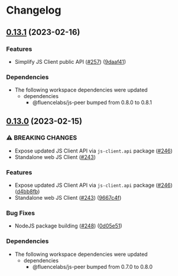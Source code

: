 # Changelog

## [0.13.1](https://github.com/fluencelabs/js-client/compare/js-client.web.standalone-v0.13.0...js-client.web.standalone-v0.13.1) (2023-02-16)


### Features

* Simplify JS Client public API ([#257](https://github.com/fluencelabs/js-client/issues/257)) ([9daaf41](https://github.com/fluencelabs/js-client/commit/9daaf410964d43228192c829c7ff785db6e88081))


### Dependencies

* The following workspace dependencies were updated
  * dependencies
    * @fluencelabs/js-peer bumped from 0.8.0 to 0.8.1

## [0.13.0](https://github.com/fluencelabs/fluence-js/compare/js-client.web.standalone-v0.12.0...js-client.web.standalone-v0.13.0) (2023-02-15)


### ⚠ BREAKING CHANGES

* Expose updated JS Client API via `js-client.api` package ([#246](https://github.com/fluencelabs/fluence-js/issues/246))
* Standalone web JS Client ([#243](https://github.com/fluencelabs/fluence-js/issues/243))

### Features

* Expose updated JS Client API via `js-client.api` package ([#246](https://github.com/fluencelabs/fluence-js/issues/246)) ([d4bb8fb](https://github.com/fluencelabs/fluence-js/commit/d4bb8fb42964b3ba25154232980b9ae82c21e627))
* Standalone web JS Client ([#243](https://github.com/fluencelabs/fluence-js/issues/243)) ([9667c4f](https://github.com/fluencelabs/fluence-js/commit/9667c4fec6868f984bba13249f3c47d293396406))


### Bug Fixes

* NodeJS package building ([#248](https://github.com/fluencelabs/fluence-js/issues/248)) ([0d05e51](https://github.com/fluencelabs/fluence-js/commit/0d05e517d89529af513fcb96cfa6c722ccc357a7))


### Dependencies

* The following workspace dependencies were updated
  * dependencies
    * @fluencelabs/js-peer bumped from 0.7.0 to 0.8.0
